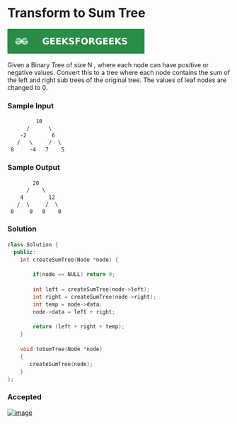 # Transform to Sum Tree 

[![Problem Link](../assets/gfg.svg)](https://practice.geeksforgeeks.org/problems/transform-to-sum-tree/1/#)

Given a Binary Tree of size N , where each node can have positive or negative values. Convert this to a tree where each node contains the sum of the left and right sub trees of the original tree. The values of leaf nodes are changed to 0.

### Sample Input
```
         10
      /      \
    -2        6
   /   \     /  \
 8     -4   7    5
```

### Sample Output
```
        20
      /    \
    4        12
   /  \     /  \
 0     0   0    0
```

### Solution
```cpp
class Solution {
  public:
    int createSumTree(Node *node) {
        
        if(node == NULL) return 0;
        
        int left = createSumTree(node->left);
        int right = createSumTree(node->right);
        int temp = node->data;
        node->data = left + right;
        
        return (left + right + temp);
    }
    
    void toSumTree(Node *node)
    {
       createSumTree(node);
    }
};
```

### Accepted
[![image](https://user-images.githubusercontent.com/44930179/151652298-1eb2b8cf-e159-4be4-8913-6a692b248ce4.png)](https://practice.geeksforgeeks.org/viewSol.php?subId=203fa42114545239ef824c0dd52130df&pid=700185&user=jhasuraj)